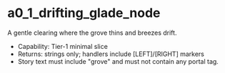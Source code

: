 # a0_1_drifting_glade_node

A gentle clearing where the grove thins and breezes drift.

- Capability: Tier-1 minimal slice
- Returns: strings only; handlers include [LEFT]/[RIGHT] markers
- Story text must include "grove" and must not contain any portal tag.
